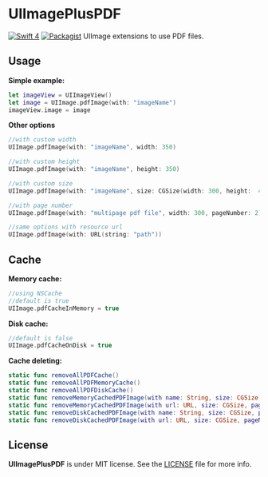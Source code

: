 # UIImagePlusPDF
[![Swift 4](https://img.shields.io/badge/Swift-4-orange.svg?style=flat)](https://developer.apple.com/swift/) [![Packagist](https://img.shields.io/packagist/l/doctrine/orm.svg)]()
UIImage extensions to use PDF files.

## Usage
**Simple example:**
``` swift
let imageView = UIImageView()
let image = UIImage.pdfImage(with: "imageName")
imageView.image = image
```
**Other options**
``` swift
//with custom width 
UIImage.pdfImage(with: "imageName", width: 350)

//with custom height
UIImage.pdfImage(with: "imageName", height: 350)

//with custom size
UIImage.pdfImage(with: "imageName", size: CGSize(width: 300, height:  400))

//with page number
UIImage.pdfImage(with: "multipage pdf file", width: 300, pageNumber: 2)

//same options with resource url
UIImage.pdfImage(with: URL(string: "path"))
```

## Cache
**Memory cache:**
``` swift
//using NSCache
//default is true
UIImage.pdfCacheInMemory = true
```
**Disk cache:**
``` swift
//default is false
UIImage.pdfCacheOnDisk = true
```
**Cache deleting:**
``` swift
static func removeAllPDFCache()
static func removeAllPDFMemoryCache()
static func removeAllPDFDiskCache()
static func removeMemoryCachedPDFImage(with name: String, size: CGSize, pageNumber: Int = 1)
static func removeMemoryCachedPDFImage(with url: URL, size: CGSize, pageNumber: Int = 1)
static func removeDiskCachedPDFImage(with name: String, size: CGSize, pageNumber: Int = 1)
static func removeDiskCachedPDFImage(with url: URL, size: CGSize, pageNumber: Int = 1)
```
## License
**UIImagePlusPDF** is under MIT license. See the [LICENSE](LICENSE) file for more info.
